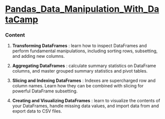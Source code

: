 # [Pandas_Data_Manipulation_With_DataCamp](https://app.datacamp.com/learn/courses/data-manipulation-with-pandas)

### Content
1. **Transforming DataFrames** : learn how to inspect DataFrames and perform fundamental manipulations, including sorting rows, subsetting, and adding new columns.

2. **Aggregating DataFrames** : calculate summary statistics on DataFrame columns, and master grouped summary statistics and pivot tables.

3. **Slicing and Indexing DataFrames** : Indexes are supercharged row and column names. Learn how they can be combined with slicing for powerful DataFrame subsetting.

4. **Creating and Visualizing DataFrames** : learn to visualize the contents of your DataFrames, handle missing data values, and import data from and export data to CSV files.
